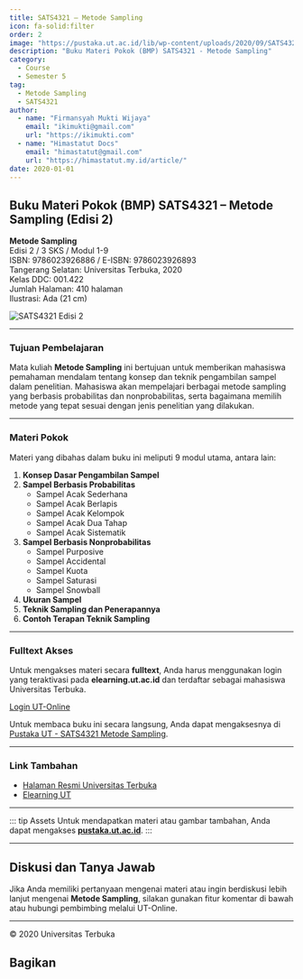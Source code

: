 ```yaml
--- 
title: SATS4321 – Metode Sampling
icon: fa-solid:filter
order: 2
image: "https://pustaka.ut.ac.id/lib/wp-content/uploads/2020/09/SATS432102.jpg"
description: "Buku Materi Pokok (BMP) SATS4321 - Metode Sampling"
category:
  - Course
  - Semester 5
tag:
  - Metode Sampling
  - SATS4321
author:
  - name: "Firmansyah Mukti Wijaya"
    email: "ikimukti@gmail.com"
    url: "https://ikimukti.com"
  - name: "Himastatut Docs"
    email: "himastatut@gmail.com"
    url: "https://himastatut.my.id/article/"
date: 2020-01-01
--- 
```


## Buku Materi Pokok (BMP) SATS4321 – Metode Sampling (Edisi 2)

**Metode Sampling**  
Edisi 2 / 3 SKS / Modul 1-9  
ISBN: 9786023926886 / E-ISBN: 9786023926893  
Tangerang Selatan: Universitas Terbuka, 2020  
Kelas DDC: 001.422  
Jumlah Halaman: 410 halaman  
Ilustrasi: Ada (21 cm)

![SATS4321 Edisi 2](https://pustaka.ut.ac.id/lib/wp-content/uploads/2020/09/SATS432102.jpg)

--- 

### Tujuan Pembelajaran

Mata kuliah **Metode Sampling** ini bertujuan untuk memberikan mahasiswa pemahaman mendalam tentang konsep dan teknik pengambilan sampel dalam penelitian. Mahasiswa akan mempelajari berbagai metode sampling yang berbasis probabilitas dan nonprobabilitas, serta bagaimana memilih metode yang tepat sesuai dengan jenis penelitian yang dilakukan.

--- 

### Materi Pokok

Materi yang dibahas dalam buku ini meliputi 9 modul utama, antara lain:

1. **Konsep Dasar Pengambilan Sampel**
2. **Sampel Berbasis Probabilitas**
   - Sampel Acak Sederhana
   - Sampel Acak Berlapis
   - Sampel Acak Kelompok
   - Sampel Acak Dua Tahap
   - Sampel Acak Sistematik
3. **Sampel Berbasis Nonprobabilitas**
   - Sampel Purposive
   - Sampel Accidental
   - Sampel Kuota
   - Sampel Saturasi
   - Sampel Snowball
4. **Ukuran Sampel**
5. **Teknik Sampling dan Penerapannya**
6. **Contoh Terapan Teknik Sampling**

--- 

### Fulltext Akses

Untuk mengakses materi secara **fulltext**, Anda harus menggunakan login yang teraktivasi pada **elearning.ut.ac.id** dan terdaftar sebagai mahasiswa Universitas Terbuka.

[Login UT-Online](http://elearning.ut.ac.id)

Untuk membaca buku ini secara langsung, Anda dapat mengaksesnya di [Pustaka UT - SATS4321 Metode Sampling](https://pustaka.ut.ac.id/lib/sats4321-metode-sampling-edisi-2/).

--- 

### Link Tambahan

- [Halaman Resmi Universitas Terbuka](https://www.ut.ac.id)
- [Elearning UT](http://elearning.ut.ac.id)

--- 

::: tip Assets
Untuk mendapatkan materi atau gambar tambahan, Anda dapat mengakses **[pustaka.ut.ac.id](https://pustaka.ut.ac.id)**.
:::

--- 

## Diskusi dan Tanya Jawab

Jika Anda memiliki pertanyaan mengenai materi atau ingin berdiskusi lebih lanjut mengenai **Metode Sampling**, silakan gunakan fitur komentar di bawah atau hubungi pembimbing melalui UT-Online.

--- 

<footer>
  <p>© 2020 Universitas Terbuka</p>
</footer>


## Bagikan
<Share colorful />
<GitContributors />
<GitChangelog />